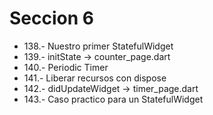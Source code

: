 # Seccion 6

* 138.- Nuestro primer StatefulWidget
* 139.- initState -> counter_page.dart
* 140.- Periodic Timer
* 141.- Liberar recursos con dispose 
* 142.- didUpdateWidget -> timer_page.dart
* 143.- Caso practico para un StatefulWidget 

